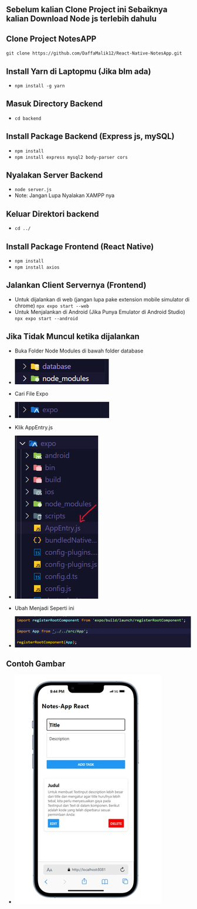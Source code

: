 ## Sebelum kalian Clone Project ini Sebaiknya kalian Download Node js terlebih dahulu


## Clone Project NotesAPP

`git clone https://github.com/DaffaMalik12/React-Native-NotesApp.git`

## Install Yarn di Laptopmu (Jika blm ada)

- `npm install -g yarn`

## Masuk Directory Backend

- `cd backend`

## Install Package Backend (Express js, mySQL)

- `npm install`
- `npm install express mysql2 body-parser cors`

## Nyalakan Server Backend

- `node server.js`
- Note: Jangan Lupa Nyalakan XAMPP nya

## Keluar Direktori backend

- `cd ../`

## Install Package Frontend (React Native)

- `npm install`
- `npm install axios`

## Jalankan Client Servernya (Frontend)

- Untuk dijalankan di web (jangan lupa pake extension mobile simulator di chrome) `npx expo start --web`
- Untuk Menjalankan di Android (Jika Punya Emulator di Android Studio) `npx expo start --android`

## Jika Tidak Muncul ketika dijalankan

- Buka Folder Node Modules di bawah folder database

- ![Tutorial Import](./assets/node%20modules.png)

- Cari File Expo

- ![Tutorial Import](./assets/expo.png)

- Klik AppEntry.js

- ![Tutorial Import](./assets/appentry.png)

- Ubah Menjadi Seperti ini

- ![Tutorial Import](./assets/ubah.png)

## Contoh Gambar

- ![NotesApp](./assets/foto-notes.png)
